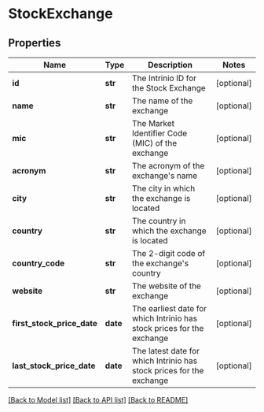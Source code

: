# StockExchange

## Properties
Name | Type | Description | Notes
------------ | ------------- | ------------- | -------------
**id** | **str** | The Intrinio ID for the Stock Exchange | [optional] 
**name** | **str** | The name of the exchange | [optional] 
**mic** | **str** | The Market Identifier Code (MIC) of the exchange | [optional] 
**acronym** | **str** | The acronym of the exchange&#39;s name | [optional] 
**city** | **str** | The city in which the exchange is located | [optional] 
**country** | **str** | The country in which the exchange is located | [optional] 
**country_code** | **str** | The 2-digit code of the exchange&#39;s country | [optional] 
**website** | **str** | The website of the exchange | [optional] 
**first_stock_price_date** | **date** | The earliest date for which Intrinio has stock prices for the exchange | [optional] 
**last_stock_price_date** | **date** | The latest date for which Intrinio has stock prices for the exchange | [optional] 

[[Back to Model list]](../README.md#documentation-for-models) [[Back to API list]](../README.md#documentation-for-api-endpoints) [[Back to README]](../README.md)


